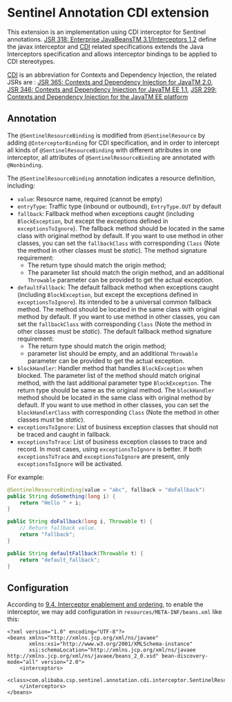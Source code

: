 # Sentinel Annotation CDI extension

This extension is an implementation using CDI interceptor for Sentinel annotations. [JSR 318: Enterprise JavaBeansTM 3.1/Interceptors 1.2](https://jcp.org/en/jsr/detail?id=318) define the javax interceptor and [CDI](http://www.cdi-spec.org/) related specifications extends the Java Interceptors specification and allows interceptor bindings to be applied to CDI stereotypes.

[CDI](http://www.cdi-spec.org/) is an abbreviation for  Contexts and Dependency Injection, the related JSRs are : [JSR 365: Contexts and Dependency Injection for JavaTM 2.0](https://jcp.org/en/jsr/detail?id=365), [JSR 346: Contexts and Dependency Injection for JavaTM EE 1.1](https://jcp.org/en/jsr/detail?id=346), [JSR 299: Contexts and Dependency Injection for the JavaTM EE platform](https://jcp.org/en/jsr/detail?id=299)

## Annotation

The `@SentinelResourceBinding` is modified from `@SentinelResource` by adding `@InterceptorBinding` for CDI specification,
and in order to intercept all kinds of `@SentinelResourceBinding` with different attributes in one interceptor,
all attributes of `@SentinelResourceBinding` are annotated with `@Nonbinding`.

The `@SentinelResourceBinding` annotation indicates a resource definition, including:

- `value`: Resource name, required (cannot be empty)
- `entryType`: Traffic type (inbound or outbound), `EntryType.OUT` by default
- `fallback`: Fallback method when exceptions caught (including `BlockException`, but except the exceptions defined in `exceptionsToIgnore`). The fallback method should be located in the same class with original method by default. If you want to use method in other classes, you can set the `fallbackClass` with corresponding `Class` (Note the method in other classes must be *static*). The method signature requirement:
  - The return type should match the origin method;
  - The parameter list should match the origin method, and an additional `Throwable` parameter can be provided to get the actual exception.
- `defaultFallback`: The default fallback method when exceptions caught (including `BlockException`, but except the exceptions defined in `exceptionsToIgnore`). Its intended to be a universal common fallback method. The method should be located in the same class with original method by default. If you want to use method in other classes, you can set the `fallbackClass` with corresponding `Class` (Note the method in other classes must be *static*). The default fallback method signature requirement:
  - The return type should match the origin method;
  - parameter list should be empty, and an additional `Throwable` parameter can be provided to get the actual exception.
- `blockHandler`: Handler method that handles `BlockException` when blocked. The parameter list of the method should match original method, with the last additional parameter type `BlockException`. The return type should be same as the original method. The `blockHandler` method should be located in the same class with original method by default. If you want to use method in other classes, you can set the `blockHandlerClass` with corresponding `Class` (Note the method in other classes must be *static*).
- `exceptionsToIgnore`: List of business exception classes that should not be traced and caught in fallback.
- `exceptionsToTrace`: List of business exception classes to trace and record. In most cases, using `exceptionsToIgnore` is better. If both `exceptionsToTrace` and `exceptionsToIgnore` are present, only `exceptionsToIgnore` will be activated.

For example:

```java
@SentinelResourceBinding(value = "abc", fallback = "doFallback")
public String doSomething(long i) {
    return "Hello " + i;
}

public String doFallback(long i, Throwable t) {
    // Return fallback value.
    return "fallback";
}

public String defaultFallback(Throwable t) {
    return "default_fallback";
}
```

## Configuration

According to [9.4. Interceptor enablement and ordering](https://docs.jboss.org/cdi/spec/2.0/cdi-spec.html#enabled_interceptors), to enable the interceptor,
we may add configuration in `resources/META-INF/beans.xml` like this:

```
<?xml version="1.0" encoding="UTF-8"?>
<beans xmlns="http://xmlns.jcp.org/xml/ns/javaee"
       xmlns:xsi="http://www.w3.org/2001/XMLSchema-instance"
       xsi:schemaLocation="http://xmlns.jcp.org/xml/ns/javaee http://xmlns.jcp.org/xml/ns/javaee/beans_2_0.xsd" bean-discovery-mode="all" version="2.0">
    <interceptors>
        <class>com.alibaba.csp.sentinel.annotation.cdi.interceptor.SentinelResourceInterceptor</class>
    </interceptors>
</beans>
```
